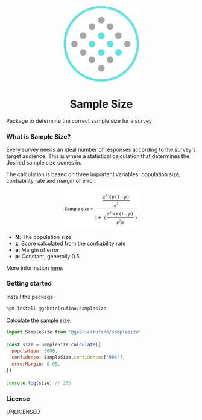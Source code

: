 <p align="center">
  <img width="200px" src="./assets/logo.png">
  <h1 align="center">Sample Size</h1>
</p>

Package to determine the correct sample size for a survey

### What is Sample Size?

Every survey needs an ideal number of responses according to the survey's target audience. This is where a statistical calculation that determines the desired sample size comes in.

The calculation is based on three important variables: population size, confiability rate and margin of error.

<p align="center">
  <img width="200px" src="./assets/samplesize-formula.png">
</p>

* **N**: The population size
* **z**: Score calculated from the confiability rate
* **e**: Margin of error
* **p**: Constant, generally 0.5

More information [here](https://www.surveymonkey.com/mp/sample-size-calculator/).

### Getting started

Install the package:

```bash
npm install @gabrielrufino/samplesize
```

Calculate the sample size:

```js
import SampleSize from '@gabrielrufino/samplesize'

const size = SampleSize.calculate({
  population: 3000,
  confidence: SampleSize.confidences['90%'],
  errorMargin: 0.05,
})

console.log(size) // 250
```

### License

UNLICENSED
